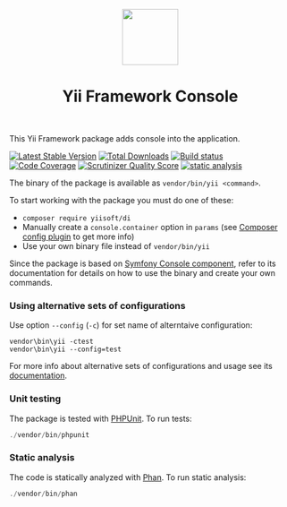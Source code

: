 <p align="center">
    <a href="https://github.com/yiisoft" target="_blank">
        <img src="https://avatars0.githubusercontent.com/u/993323" height="100px">
    </a>
    <h1 align="center">Yii Framework Console</h1>
    <br>
</p>

This Yii Framework package adds console into the application.

[![Latest Stable Version](https://poser.pugx.org/yiisoft/yii-console/v/stable.png)](https://packagist.org/packages/yiisoft/yii-console)
[![Total Downloads](https://poser.pugx.org/yiisoft/yii-console/downloads.png)](https://packagist.org/packages/yiisoft/yii-console)
[![Build status](https://github.com/yiisoft/yii-console/workflows/build/badge.svg)](https://github.com/yiisoft/yii-console/actions)
[![Code Coverage](https://scrutinizer-ci.com/g/yiisoft/yii-console/badges/coverage.png)](https://scrutinizer-ci.com/g/yiisoft/yii-console/)
[![Scrutinizer Quality Score](https://scrutinizer-ci.com/g/yiisoft/yii-console/badges/quality-score.png)](https://scrutinizer-ci.com/g/yiisoft/yii-console/)
[![static analysis](https://github.com/yiisoft/yii-console/workflows/static%20analysis/badge.svg)](https://github.com/yiisoft/yii-console/actions?query=workflow%3A%22static+analysis%22)

The binary of the package is available as `vendor/bin/yii <command>`.

To start working with the package you must do one of these:

- `composer require yiisoft/di`
- Manually create a `console.container` option in `params` (see [Composer config plugin](https://github.com/yiisoft/composer-config-plugin) to get more info)
- Use your own binary file instead of `vendor/bin/yii`

Since the package is based on [Symfony Console component](https://symfony.com/doc/current/components/console.html),
refer to its documentation for details on how to use the binary and create your own commands.

### Using alternative sets of configurations 

Use option `--config` (`-c`) for set name of alterntaive configuration:

```
vendor\bin\yii -ctest
vendor\bin\yii --config=test
``` 

For more info about alternative sets of configurations and usage see its 
[documentation](https://github.com/yiisoft/composer-config-plugin/blob/master/docs/en/alternatives.md).

### Unit testing

The package is tested with [PHPUnit](https://phpunit.de/). To run tests:

```php
./vendor/bin/phpunit
```

### Static analysis

The code is statically analyzed with [Phan](https://github.com/phan/phan/wiki). To run static analysis:

```php
./vendor/bin/phan
```
